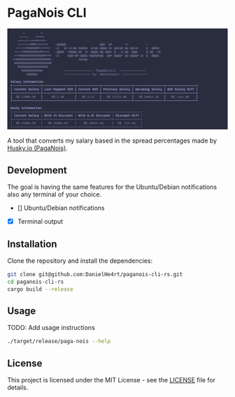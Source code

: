 # PagaNois CLI

![PagaNois CLI](./.github/app.png)

A tool that converts my salary based in the spread percentages made by [Husky.io (PagaNois)](https://husky.io/).

## Development

The goal is having the same features for the Ubuntu/Debian notifications also any terminal of your choice.

* [] Ubuntu/Debian notifications
* [x] Terminal output

## Installation

Clone the repository and install the dependencies:
```bash
git clone git@github.com:DanielHe4rt/paganois-cli-rs.git
cd paganois-cli-rs
cargo build --release
```

## Usage

TODO: Add usage instructions

```bash
./target/release/paga-nois --help
```

## License

This project is licensed under the MIT License - see the [LICENSE](LICENSE) file for details.
```